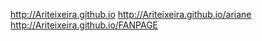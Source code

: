 http://Ariteixeira.github.io
http://Ariteixeira.github.io/ariane
http://Ariteixeira.github.io/FANPAGE




